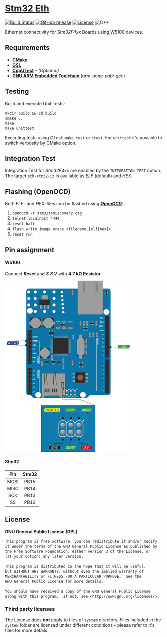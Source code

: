 # [Stm32 Eth](https://github.com/offa/stm32-eth)

[![Build Status](https://travis-ci.org/offa/stm32-eth.svg?branch=master)](https://travis-ci.org/offa/stm32-eth)
[![GitHub release](https://img.shields.io/github/release/offa/stm32-eth.svg)](https://github.com/offa/stm32-eth/releases)
[![License](https://img.shields.io/badge/license-GPLv3-yellow.svg)](LICENSE)
![C++](https://img.shields.io/badge/c++-14-green.svg)

Ethernet connectivity for *Stm32F4xx* Boards using W5100 devices.


## Requirements

 - [**CMake**](http://www.cmake.org/)
 - [**GSL**](https://github.com/microsoft/gsl)
 - [**CppUTest**](https://github.com/cpputest/cpputest) – *(Optional)*
 - [**GNU ARM Embedded Toolchain**](https://developer.arm.com/open-source/gnu-toolchain/gnu-rm) (*arm-none-eabi-gcc*)


## Testing

Build and execute Unit Tests:

```
mkdir build && cd build
cmake ..
make
make unittest
```

Executing tests using CTest: `make test` or `ctest`. For `unittest` it's possible to switch verbosity by CMake option.


## Integration Test

Integration Test for *Stm32F4xx* are enabled by the `INTEGRATION_TEST` option. The target `eth-stm32-it` is available as *ELF* (default) and *HEX*.


## Flashing (OpenOCD)

Both *ELF*- and *HEX*-files can be flashed using [***OpenOCD***](http://openocd.org/):

1. `openocd -f stm32f4discovery.cfg`
1. `telnet localhost 4444`
 1. `reset halt`
 1. `flash write_image erase <filename.[elf|hex]>`
 1. `reset run`


## Pin assignment

#### W5100

Connect ***Reset*** and ***3.3 V*** with **4.7 kΩ Resistor**.

![W5100 Pin Assignment](doc/W5100-Pin-Assignment-Scaled.png?raw=true)

#### Stm32

| Pin  | Stm32 |
|:----:|:-----:|
| MOSI | PB15  |
| MISO | PB14  |
| SCK  | PB13  |
| SS   | PB12  |




## License

**GNU General Public License (GPL)**

    This program is free software: you can redistribute it and/or modify
    it under the terms of the GNU General Public License as published by
    the Free Software Foundation, either version 3 of the License, or
    (at your option) any later version.

    This program is distributed in the hope that it will be useful,
    but WITHOUT ANY WARRANTY; without even the implied warranty of
    MERCHANTABILITY or FITNESS FOR A PARTICULAR PURPOSE.  See the
    GNU General Public License for more details.

    You should have received a copy of the GNU General Public License
    along with this program.  If not, see <http://www.gnu.org/licenses/>.


### Third party licenses

The License does ***not*** apply to files of `system` directory. Files included in the `system` folder are licensed under different conditions – please refer to it's files for more details.

